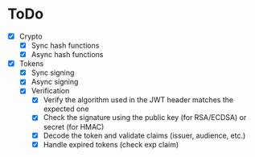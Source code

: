 # ToDo

- [x] Crypto
  - [x] Sync hash functions
  - [x] Async hash functions

- [x] Tokens
  - [x] Sync signing
  - [x] Async signing
  - [x] Verification
    - [x] Verify the algorithm used in the JWT header matches the expected one
    - [x] Check the signature using the public key (for RSA/ECDSA) or secret (for HMAC)
    - [x] Decode the token and validate claims (issuer, audience, etc.)
    - [x] Handle expired tokens (check exp claim)